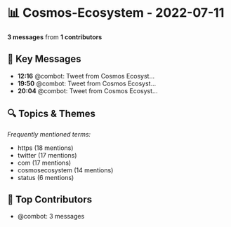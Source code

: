 # 📊 Cosmos-Ecosystem - 2022-07-11
**3 messages** from **1 contributors**

## 💬 Key Messages
- **12:16** @combot: [‌‌‌‌‎⁠](https://twitter.com/CosmosEcosystem/status/1546468349458235393)Tweet from Cosmos Ecosyst...
- **19:50** @combot: [‌‌‌‌‎⁠](https://twitter.com/CosmosEcosystem/status/1546582726043738112)Tweet from Cosmos Ecosyst...
- **20:04** @combot: [‌‌‌‌‎⁠](https://twitter.com/CosmosEcosystem/status/1546586291906781185)Tweet from Cosmos Ecosyst...

## 🔍 Topics & Themes
*Frequently mentioned terms:*
- https (18 mentions)
- twitter (17 mentions)
- com (17 mentions)
- cosmosecosystem (14 mentions)
- status (6 mentions)

## 👥 Top Contributors
- @combot: 3 messages
